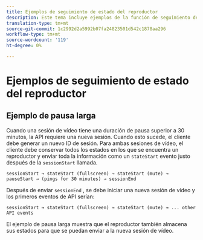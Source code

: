 ```yaml
---
title: Ejemplos de seguimiento de estado del reproductor
description: Este tema incluye ejemplos de la función de seguimiento de estado del reproductor.
translation-type: tm+mt
source-git-commit: 1c2992d2a5992b07fa24823501d542c1878aa296
workflow-type: tm+mt
source-wordcount: '119'
ht-degree: 0%

---
```



# Ejemplos de seguimiento de estado del reproductor


## Ejemplo de pausa larga

Cuando una sesión de vídeo tiene una duración de pausa superior a 30 minutos, la API requiere una nueva sesión. Cuando esto sucede, el cliente debe generar un nuevo ID de sesión. Para ambas sesiones de vídeo, el cliente debe conservar todos los estados en los que se encuentra un reproductor y enviar toda la información como un `stateStart` evento justo después de la `sessionStart` llamada.

`sessionStart → stateStart (fullscreen) → stateStart (mute) → pauseStart → (pings for 30 minutes) → sessionEnd
`

Después de enviar `sessionEnd` , se debe iniciar una nueva sesión de vídeo y los primeros eventos de API serían:

`sessionStart → stateStart (fullscreen) → stateStart (mute) → ... other API events`

El ejemplo de pausa larga muestra que el reproductor también almacena sus estados para que se puedan enviar a la nueva sesión de vídeo.
